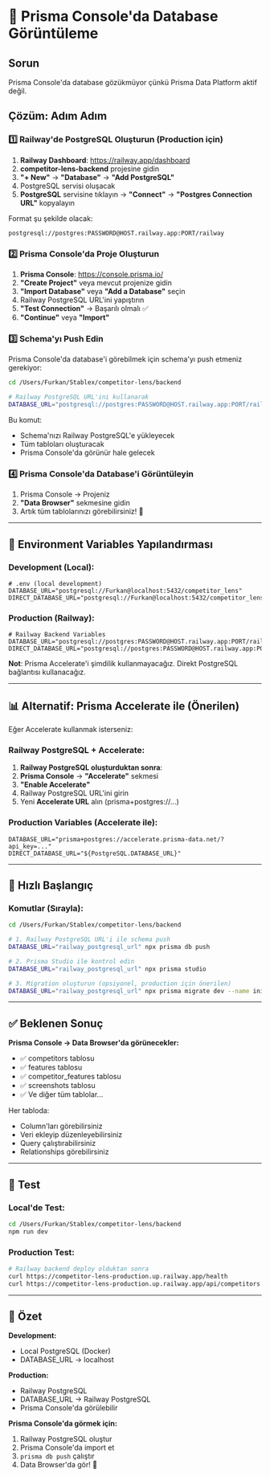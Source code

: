 # 🎯 Prisma Console'da Database Görüntüleme

## Sorun
Prisma Console'da database gözükmüyor çünkü Prisma Data Platform aktif değil.

## Çözüm: Adım Adım

### 1️⃣ Railway'de PostgreSQL Oluşturun (Production için)

1. **Railway Dashboard**: https://railway.app/dashboard
2. **competitor-lens-backend** projesine gidin
3. **"+ New"** → **"Database"** → **"Add PostgreSQL"**
4. PostgreSQL servisi oluşacak
5. **PostgreSQL** servisine tıklayın → **"Connect"** → **"Postgres Connection URL"** kopyalayın

Format şu şekilde olacak:
```
postgresql://postgres:PASSWORD@HOST.railway.app:PORT/railway
```

### 2️⃣ Prisma Console'da Proje Oluşturun

1. **Prisma Console**: https://console.prisma.io/
2. **"Create Project"** veya mevcut projenize gidin
3. **"Import Database"** veya **"Add a Database"** seçin
4. Railway PostgreSQL URL'ini yapıştırın
5. **"Test Connection"** → Başarılı olmalı ✅
6. **"Continue"** veya **"Import"**

### 3️⃣ Schema'yı Push Edin

Prisma Console'da database'i görebilmek için schema'yı push etmeniz gerekiyor:

```bash
cd /Users/Furkan/Stablex/competitor-lens/backend

# Railway PostgreSQL URL'ini kullanarak
DATABASE_URL="postgresql://postgres:PASSWORD@HOST.railway.app:PORT/railway" npx prisma db push
```

Bu komut:
- Schema'nızı Railway PostgreSQL'e yükleyecek
- Tüm tabloları oluşturacak
- Prisma Console'da görünür hale gelecek

### 4️⃣ Prisma Console'da Database'i Görüntüleyin

1. Prisma Console → Projeniz
2. **"Data Browser"** sekmesine gidin
3. Artık tüm tablolarınızı görebilirsiniz! 🎉

---

## 🔧 Environment Variables Yapılandırması

### Development (Local):
```env
# .env (local development)
DATABASE_URL="postgresql://Furkan@localhost:5432/competitor_lens"
DIRECT_DATABASE_URL="postgresql://Furkan@localhost:5432/competitor_lens"
```

### Production (Railway):
```env
# Railway Backend Variables
DATABASE_URL="postgresql://postgres:PASSWORD@HOST.railway.app:PORT/railway"
DIRECT_DATABASE_URL="postgresql://postgres:PASSWORD@HOST.railway.app:PORT/railway"
```

**Not**: Prisma Accelerate'i şimdilik kullanmayacağız. Direkt PostgreSQL bağlantısı kullanacağız.

---

## 📊 Alternatif: Prisma Accelerate ile (Önerilen)

Eğer Accelerate kullanmak isterseniz:

### Railway PostgreSQL + Accelerate:

1. **Railway PostgreSQL oluşturduktan sonra**:
2. **Prisma Console** → **"Accelerate"** sekmesi
3. **"Enable Accelerate"**
4. Railway PostgreSQL URL'ini girin
5. Yeni **Accelerate URL** alın (prisma+postgres://...)

### Production Variables (Accelerate ile):
```env
DATABASE_URL="prisma+postgres://accelerate.prisma-data.net/?api_key=..."
DIRECT_DATABASE_URL="${PostgreSQL.DATABASE_URL}"
```

---

## 🚀 Hızlı Başlangıç

### Komutlar (Sırayla):

```bash
cd /Users/Furkan/Stablex/competitor-lens/backend

# 1. Railway PostgreSQL URL'i ile schema push
DATABASE_URL="railway_postgresql_url" npx prisma db push

# 2. Prisma Studio ile kontrol edin
DATABASE_URL="railway_postgresql_url" npx prisma studio

# 3. Migration oluşturun (opsiyonel, production için önerilen)
DATABASE_URL="railway_postgresql_url" npx prisma migrate dev --name init
```

---

## ✅ Beklenen Sonuç

**Prisma Console → Data Browser'da görünecekler:**

- ✅ competitors tablosu
- ✅ features tablosu
- ✅ competitor_features tablosu
- ✅ screenshots tablosu
- ✅ Ve diğer tüm tablolar...

Her tabloda:
- Column'ları görebilirsiniz
- Veri ekleyip düzenleyebilirsiniz
- Query çalıştırabilirsiniz
- Relationships görebilirsiniz

---

## 🧪 Test

### Local'de Test:
```bash
cd /Users/Furkan/Stablex/competitor-lens/backend
npm run dev
```

### Production Test:
```bash
# Railway backend deploy olduktan sonra
curl https://competitor-lens-production.up.railway.app/health
curl https://competitor-lens-production.up.railway.app/api/competitors
```

---

## 📝 Özet

**Development:**
- Local PostgreSQL (Docker)
- DATABASE_URL → localhost

**Production:**
- Railway PostgreSQL
- DATABASE_URL → Railway PostgreSQL
- Prisma Console'da görülebilir

**Prisma Console'da görmek için:**
1. Railway PostgreSQL oluştur
2. Prisma Console'da import et
3. `prisma db push` çalıştır
4. Data Browser'da gör! 🎉

